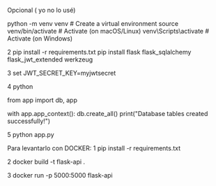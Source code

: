 Opcional ( yo no lo usé)

python -m venv venv  # Create a virtual environment
source venv/bin/activate  # Activate (on macOS/Linux)
venv\Scripts\activate  # Activate (on Windows)

2
pip install -r requirements.txt
pip install flask flask_sqlalchemy flask_jwt_extended werkzeug


3
set JWT_SECRET_KEY=myjwtsecret

4
python

from app import db, app

with app.app_context():
    db.create_all()
print("Database tables created successfully!")

5
python app.py



Para levantarlo con DOCKER:
1
pip install -r requirements.txt

2
docker build -t flask-api .

3
docker run -p 5000:5000 flask-api